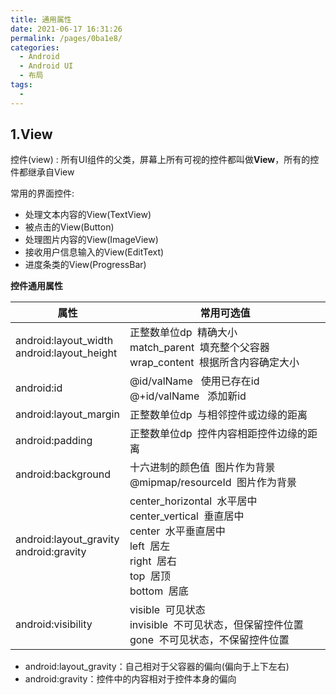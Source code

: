 ```yaml
---
title: 通用属性
date: 2021-06-17 16:31:26
permalink: /pages/0ba1e8/
categories:
  - Android
  - Android UI
  - 布局
tags:
  - 
---
```

## 1.View

控件(view) : 所有UI组件的父类，屏幕上所有可视的控件都叫做**View**，所有的控件都继承自View

常用的界面控件:

- 处理文本内容的View(TextView)
- 被点击的View(Button)
- 处理图片内容的View(ImageView)
- 接收用户信息输入的View(EditText)
- 进度条类的View(ProgressBar)

**控件通用属性**

| 属性                                          | 常用可选值                                                   |
| --------------------------------------------- | ------------------------------------------------------------ |
| android:layout_width<br>android:layout_height | 正整数单位dp &nbsp;精确大小<br>match_parent &nbsp;填充整个父容器<br>wrap_content &nbsp;根据所含内容确定大小 |
| android:id                                    | @id/valName &nbsp; 使用已存在id<br>@+id/valName &nbsp; 添加新id |
| android:layout_margin                         | 正整数单位dp &nbsp;与相邻控件或边缘的距离                    |
| android:padding                               | 正整数单位dp &nbsp;控件内容相距控件边缘的距离                |
| android:background                            | 十六进制的颜色值 &nbsp;图片作为背景<br>@mipmap/resourceId &nbsp;图片作为背景 |
| android:layout_gravity<br/>android:gravity    | center_horizontal &nbsp;水平居中<br>center_vertical &nbsp;垂直居中<br>center &nbsp;水平垂直居中<br>left &nbsp;居左<br/>right &nbsp;居右<br/>top &nbsp;居顶<br/>bottom &nbsp;居底 |
| android:visibility                            | visible &nbsp;可见状态<br/>invisible &nbsp;不可见状态，但保留控件位置<br/>gone &nbsp;不可见状态，不保留控件位置 |

- android:layout_gravity：自己相对于父容器的偏向(偏向于上下左右)
- android:gravity：控件中的内容相对于控件本身的偏向
